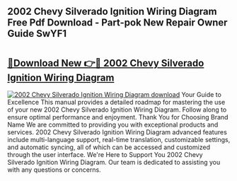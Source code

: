 ## 2002 Chevy Silverado Ignition Wiring Diagram Free Pdf Download - Part-pok New Repair Owner Guide SwYF1

# <h2><a href="http://dfox5e.blite.top/?on=2002+Chevy+Silverado+Ignition+Wiring+Diagram">🔗Download New 👉🔴 2002 Chevy Silverado Ignition Wiring Diagram</a></h2>

[![2002 Chevy Silverado Ignition Wiring Diagram download](https://i.imgur.com/lujVjoI.png)](http://dfox5e.blite.top/?on=2002+Chevy+Silverado+Ignition+Wiring+Diagram)
Your Guide to Excellence This manual provides a detailed roadmap for mastering the use of your new 2002 Chevy Silverado Ignition Wiring Diagram. Follow along to ensure optimal performance and enjoyment. Thank You for Choosing Brand Name We are committed to providing you with exceptional products and services. 2002 Chevy Silverado Ignition Wiring Diagram advanced features include multi-language support, real-time translation, customizable settings, and automatic syncing, all of which can be accessed and customized through the user interface. We're Here to Support You 2002 Chevy Silverado Ignition Wiring Diagram. Our team is dedicated to assisting you with any questions or concerns.
